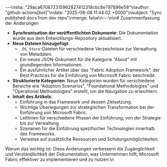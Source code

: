 ---\nsha: "29aca670872315962827412318cbc8e797896e58"\nauthor: "github-actions[bot]"\ndate: "2025-08-08 11:44:02 +0000"\nsubject: "Sync published docs from dev repo"\nmerge: false\n---\n\n# Zusammenfassung der Änderungen

- **Synchronisation der veröffentlichten Dokumente**: Die Dokumentation wurde aus dem Entwicklungs-Repository aktualisiert.
- **Neue Dateien hinzugefügt**:
  - `.DS_Store`-Dateien für verschiedene Verzeichnisse zur Verwaltung von Metadaten.
  - Ein neues JSON-Dokument für die Kategorie "About" mit grundlegenden Informationen.
  - Ein ausführlicher Artikel über das "Fabric Adoption Framework", der Best Practices für die Einführung von Microsoft Fabric beschreibt.
- **Strukturierte Kategorien**: Neue Kategorien wurden für verschiedene Bereiche wie "Adoption Scenarios", "Foundational Methodologies" und "Operational Methodologies" erstellt, um die Navigation zu erleichtern.
- **Inhalt des Artikels**:
  - Einführung in das Framework und dessen Zielsetzung.
  - Wichtige Überlegungen zur strategischen Transformation bei der Einführung von Microsoft Fabric.
  - Leitlinien für verschiedene Phasen der Einführung, von der Strategie bis zur Verwaltung.
  - Szenarien für die Einführung spezifischer Technologien innerhalb des Frameworks.
  - Verweise auf zusätzliche Ressourcen und Schulungsmöglichkeiten.

Warum das wichtig ist: Diese Änderungen verbessern die Zugänglichkeit und Verständlichkeit der Dokumentation, was Unternehmen hilft, Microsoft Fabric effektiver zu implementieren und zu nutzen.\n